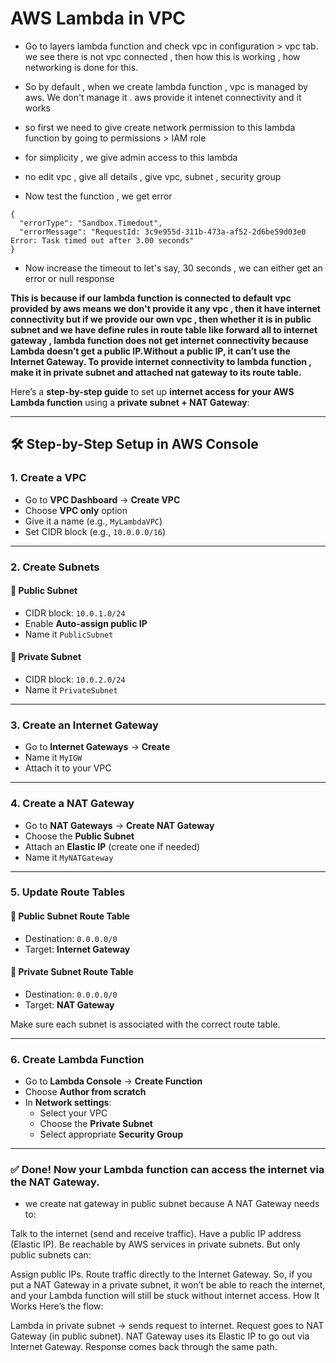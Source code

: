 # AWS Lambda in VPC 

- Go to layers lambda function and check vpc in configuration > vpc tab. we see there is not vpc connected , then how this is working , how networking is done for this. 
- So by default , when we create lambda function , vpc is managed by aws. We don't manage it . aws provide it intenet connectivity and it works 


- so first we need to give create network permission to this lambda function by going to permissions > IAM role 
- for simplicity , we give admin access to this lambda 

- no edit vpc , give all details , give vpc, subnet , security group 

- Now test the function , we get error 
```
{
  "errorType": "Sandbox.Timedout",
  "errorMessage": "RequestId: 3c9e955d-311b-473a-af52-2d6be59d03e0 Error: Task timed out after 3.00 seconds"
}
```

- Now increase the timeout to let's say, 30 seconds ,  we can either get an error or null response 


**This is because if our lambda function is connected to default vpc provided by aws means we don't provide it any vpc , then it have internet connectivity but if we provide our own vpc , then whether it is in public subnet and we have define rules in route table like forward all to internet gateway , lambda function does not get internet connectivity because 
Lambda doesn’t get a public IP.Without a public IP, it can’t use the Internet Gateway. To provide internet connectivity to lambda function , make it in private subnet and attached nat gateway to its route table.**


Here’s a **step-by-step guide** to set up **internet access for your AWS Lambda function** using a **private subnet + NAT Gateway**:

---

## 🛠️ Step-by-Step Setup in AWS Console

### **1. Create a VPC**
- Go to **VPC Dashboard** → **Create VPC**
- Choose **VPC only** option
- Give it a name (e.g., `MyLambdaVPC`)
- Set CIDR block (e.g., `10.0.0.0/16`)

---

### **2. Create Subnets**
#### 🔹 Public Subnet
- CIDR block: `10.0.1.0/24`
- Enable **Auto-assign public IP**
- Name it `PublicSubnet`

#### 🔹 Private Subnet
- CIDR block: `10.0.2.0/24`
- Name it `PrivateSubnet`

---

### **3. Create an Internet Gateway**
- Go to **Internet Gateways** → **Create**
- Name it `MyIGW`
- Attach it to your VPC

---

### **4. Create a NAT Gateway**
- Go to **NAT Gateways** → **Create NAT Gateway**
- Choose the **Public Subnet**
- Attach an **Elastic IP** (create one if needed)
- Name it `MyNATGateway`

---

### **5. Update Route Tables**
#### 🔹 Public Subnet Route Table
- Destination: `0.0.0.0/0`
- Target: **Internet Gateway**

#### 🔹 Private Subnet Route Table
- Destination: `0.0.0.0/0`
- Target: **NAT Gateway**

Make sure each subnet is associated with the correct route table.

---

### **6. Create Lambda Function**
- Go to **Lambda Console** → **Create Function**
- Choose **Author from scratch**
- In **Network settings**:
  - Select your VPC
  - Choose the **Private Subnet**
  - Select appropriate **Security Group**

---

### ✅ Done! Now your Lambda function can access the internet via the NAT Gateway.


- we create nat gateway in public subnet because 
A NAT Gateway needs to:

Talk to the internet (send and receive traffic).
Have a public IP address (Elastic IP).
Be reachable by AWS services in private subnets.
But only public subnets can:

Assign public IPs.
Route traffic directly to the Internet Gateway.
So, if you put a NAT Gateway in a private subnet, it won’t be able to reach the internet, and your Lambda function will still be stuck without internet access.
 How It Works
Here’s the flow:

Lambda in private subnet → sends request to internet.
Request goes to NAT Gateway (in public subnet).
NAT Gateway uses its Elastic IP to go out via Internet Gateway.
Response comes back through the same path.